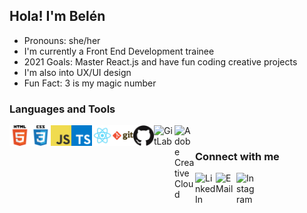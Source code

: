 ## Hola! I'm Belén

- Pronouns: she/her
- I'm currently a Front End Development trainee
- 2021 Goals: Master React.js and have fun coding creative projects
- I'm also into UX/UI design
- Fun Fact: 3 is my magic number

### Languages and Tools

<img align="left" alt="HTML5" width="33px" src="https://raw.githubusercontent.com/github/explore/80688e429a7d4ef2fca1e82350fe8e3517d3494d/topics/html/html.png" />
<img align="left" alt="CSS3" width="33px" src="https://raw.githubusercontent.com/github/explore/80688e429a7d4ef2fca1e82350fe8e3517d3494d/topics/css/css.png" />
<img align="left" alt="JavaScript" width="33px" src="https://raw.githubusercontent.com/github/explore/80688e429a7d4ef2fca1e82350fe8e3517d3494d/topics/javascript/javascript.png" />
<img align="left" alt="TypeScript" width="33px" src="https://raw.githubusercontent.com/github/explore/80688e429a7d4ef2fca1e82350fe8e3517d3494d/topics/typescript/typescript.png" />
<img align="left" alt="React" width="33px" src="https://raw.githubusercontent.com/github/explore/80688e429a7d4ef2fca1e82350fe8e3517d3494d/topics/react/react.png" />
<img align="left" alt="Git" width="33px" src="https://raw.githubusercontent.com/github/explore/80688e429a7d4ef2fca1e82350fe8e3517d3494d/topics/git/git.png" />
<img align="left" alt="GitHub" width="33px" src="https://raw.githubusercontent.com/github/explore/78df643247d429f6cc873026c0622819ad797942/topics/github/github.png" />
<img align="left" alt="GitLab" width="33px" src="https://cdn.worldvectorlogo.com/logos/gitlab.svg" />
<img align="left" alt="Adobe Creative Cloud" width="33px" src="https://upload.wikimedia.org/wikipedia/commons/a/ac/Creative_Cloud.svg" />

</br>

### Connect with me

[<img align="left" alt="LinkedIn" width="33px" src="https://cdn.jsdelivr.net/npm/simple-icons@v3/icons/linkedin.svg" />](https://www.linkedin.com/in/bednarskibelen/)
[<img align="left" alt="EMail" width="33px" src="https://cdn-icons-png.flaticon.com/512/561/561127.png" />](mailto:belenbednarski@gmail.com)
[<img align="left" alt="Instagram" width="33px" src="https://cdn.jsdelivr.net/npm/simple-icons@v3/icons/instagram.svg" />](https://www.instagram.com/babelita/)
